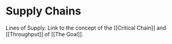 # Supply Chains

Lines of Supply. Link to the concept of the [[Critical Chain]] and [[Throughput]] of [[The Goal]]. 

